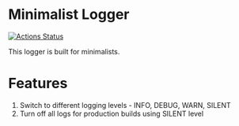 # Minimalist Logger

[![Actions Status](https://github.com/anirudh-janga/minimalist-logger/workflows/CI/badge.svg)](https://github.com/anirudh-janga/minimalist-logger/actions)

This logger is built for minimalists.

# Features

1. Switch to different logging levels - INFO, DEBUG, WARN, SILENT
2. Turn off all logs for production builds using SILENT level
